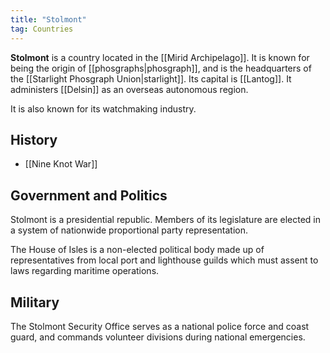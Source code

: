 ```yaml
---
title: "Stolmont"
tag: Countries
---
```


**Stolmont** is a country located in the [[Mirid Archipelago]]. It is known for being the origin of [[phosgraphs|phosgraph]], and is the headquarters of the [[Starlight Phosgraph Union|starlight]]. Its capital is [[Lantog]]. It administers [[Delsin]] as an overseas autonomous region. 

It is also known for its watchmaking industry.

## History

- [[Nine Knot War]]

## Government and Politics

Stolmont is a presidential republic. Members of its legislature are elected in a system of nationwide proportional party representation. 

The House of Isles is a non-elected political body made up of representatives from local port and lighthouse guilds which must assent to laws regarding maritime operations.

## Military

The Stolmont Security Office serves as a national police force and coast guard, and commands volunteer divisions during national emergencies.
